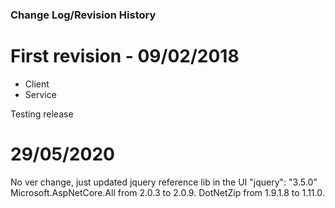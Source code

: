 ### Change Log/Revision History

First revision - 09/02/2018
===========================
+ Client
+ Service

Testing release


29/05/2020
==========
No ver change, just updated jquery reference lib in the UI
"jquery": "3.5.0"
Microsoft.AspNetCore.All from 2.0.3 to 2.0.9.
DotNetZip from 1.9.1.8 to 1.11.0.